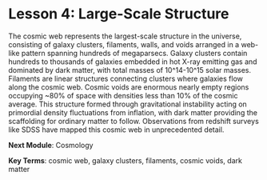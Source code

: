 # Lesson 4: Large-Scale Structure

The cosmic web represents the largest-scale structure in the universe, consisting of galaxy clusters, filaments, walls, and voids arranged in a web-like pattern spanning hundreds of megaparsecs. Galaxy clusters contain hundreds to thousands of galaxies embedded in hot X-ray emitting gas and dominated by dark matter, with total masses of 10^14-10^15 solar masses. Filaments are linear structures connecting clusters where galaxies flow along the cosmic web. Cosmic voids are enormous nearly empty regions occupying ~80% of space with densities less than 10% of the cosmic average. This structure formed through gravitational instability acting on primordial density fluctuations from inflation, with dark matter providing the scaffolding for ordinary matter to follow. Observations from redshift surveys like SDSS have mapped this cosmic web in unprecedented detail.

**Next Module**: Cosmology

**Key Terms**: cosmic web, galaxy clusters, filaments, cosmic voids, dark matter
